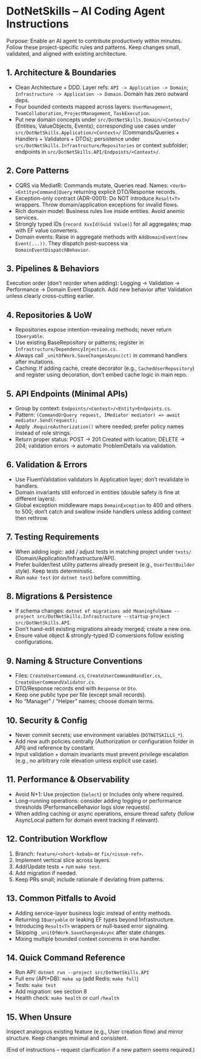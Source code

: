 # DotNetSkills – AI Coding Agent Instructions

Purpose: Enable an AI agent to contribute productively within minutes. Follow these project-specific rules and patterns. Keep changes small, validated, and aligned with existing architecture.

## 1. Architecture & Boundaries
- Clean Architecture + DDD. Layer refs: `API -> Application -> Domain`; `Infrastructure -> Application -> Domain`. Domain has zero outward deps.
- Four bounded contexts mapped across layers: `UserManagement`, `TeamCollaboration`, `ProjectManagement`, `TaskExecution`.
- Put new domain concepts under `src/DotNetSkills.Domain/<Context>/` (Entities, ValueObjects, Events);
  corresponding use cases under `src/DotNetSkills.Application/<Context>/` (Commands/Queries + Handlers + Validators + DTOs);
  persistence under `src/DotNetSkills.Infrastructure/Repositories` or context subfolder; endpoints in `src/DotNetSkills.API/Endpoints/<Context>/`.

## 2. Core Patterns
- CQRS via MediatR: Commands mutate, Queries read. Names: `<Verb><Entity>Command|Query` returning explicit DTO/Response records.
- Exception-only contract (ADR-0001): Do NOT introduce `Result<T>` wrappers. Throw domain/application exceptions for invalid flows.
- Rich domain model: Business rules live inside entities. Avoid anemic services.
- Strongly typed IDs (`record XxxId(Guid Value)`) for all aggregates; map with EF value converters.
- Domain events: Raise in aggregate methods with `AddDomainEvent(new Event(...))`. They dispatch post-success via `DomainEventDispatchBehavior`.

## 3. Pipelines & Behaviors
Execution order (don’t reorder when adding): Logging → Validation → Performance → Domain Event Dispatch. Add new behavior after Validation unless clearly cross-cutting earlier.

## 4. Repositories & UoW
- Repositories expose intention-revealing methods; never return `IQueryable`.
- Use existing BaseRepository or patterns; register in `Infrastructure/DependencyInjection.cs`.
- Always call `_unitOfWork.SaveChangesAsync(ct)` in command handlers after mutations.
- Caching: If adding cache, create decorator (e.g., `CachedUserRepository`) and register using decoration, don’t embed cache logic in main repo.

## 5. API Endpoints (Minimal APIs)
- Group by context: `Endpoints/<Context>/<Entity>Endpoints.cs`.
- Pattern: `(CommandOrQuery request, IMediator mediator) => await mediator.Send(request);`
- Apply `.RequireAuthorization()` where needed; prefer policy names instead of role strings.
- Return proper status: POST -> 201 Created with location; DELETE -> 204; validation errors -> automatic ProblemDetails via validation.

## 6. Validation & Errors
- Use FluentValidation validators in Application layer; don’t revalidate in handlers.
- Domain invariants still enforced in entities (double safety is fine at different layers).
- Global exception middleware maps `DomainException` to 400 and others to 500; don’t catch and swallow inside handlers unless adding context then rethrow.

## 7. Testing Requirements
- When adding logic: add / adjust tests in matching project under `tests/` (Domain/Application/Infrastructure/API).
- Prefer builder/test utility patterns already present (e.g., `UserTestBuilder` style). Keep tests deterministic.
- Run `make test` (or `dotnet test`) before committing.

## 8. Migrations & Persistence
- If schema changes: `dotnet ef migrations add MeaningfulName --project src/DotNetSkills.Infrastructure --startup-project src/DotNetSkills.API`.
- Don’t hand-edit existing migrations already merged; create a new one.
- Ensure value object & strongly-typed ID conversions follow existing configurations.

## 9. Naming & Structure Conventions
- Files: `CreateUserCommand.cs`, `CreateUserCommandHandler.cs`, `CreateUserCommandValidator.cs`.
- DTO/Response records end with `Response` or `Dto`.
- Keep one public type per file (except small records).
- No “Manager” / “Helper” names; choose domain terms.

## 10. Security & Config
- Never commit secrets; use environment variables (`DOTNETSKILLS_*`).
- Add new auth policies centrally (Authorization or configuration folder in API) and reference by constant.
- Input validation + domain invariants must prevent privilege escalation (e.g., no arbitrary role elevation unless explicit use case).

## 11. Performance & Observability
- Avoid N+1: Use projection (`Select`) or Includes only where required.
- Long-running operations: consider adding logging or performance thresholds (PerformanceBehavior logs slow requests).
- When adding caching or async operations, ensure thread safety (follow AsyncLocal pattern for domain event tracking if relevant).

## 12. Contribution Workflow
1. Branch: `feature/<short-kebab>` or `fix/<issue-ref>`.
2. Implement vertical slice across layers.
3. Add/Update tests + run `make test`.
4. Add migration if needed.
5. Keep PRs small; include rationale if deviating from patterns.

## 13. Common Pitfalls to Avoid
- Adding service-layer business logic instead of entity methods.
- Returning `IQueryable` or leaking EF types beyond Infrastructure.
- Introducing `Result<T>` wrappers or null-based error signaling.
- Skipping `_unitOfWork.SaveChangesAsync` after state changes.
- Mixing multiple bounded context concerns in one handler.

## 14. Quick Command Reference
- Run API: `dotnet run --project src/DotNetSkills.API`
- Full env (API+DB): `make up` (add Redis: `make full`)
- Tests: `make test`
- Add migration: see section 8
- Health check: `make health` or curl `/health`

## 15. When Unsure
Inspect analogous existing feature (e.g., User creation flow) and mirror structure. Keep changes minimal and consistent.

(End of instructions – request clarification if a new pattern seems required.)
